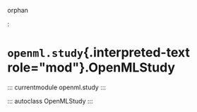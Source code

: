 orphan

:   

# `openml.study`{.interpreted-text role="mod"}.OpenMLStudy

::: currentmodule
openml.study
:::

::: autoclass
OpenMLStudy
:::

